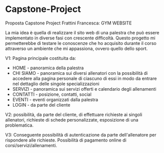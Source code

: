 # Capstone-Project

Proposta Capstone Project Frattini Francesca: GYM WEBSITE

La mia idea è quella di realizzare il sito web di una palestra che può essere implementato in diverse fasi con crescente difficoltà. 
Questo progetto mi permetterebbe di testare le conoscenze che ho acquisito durante il corso attraverso un ambiente che mi appassiona, ovvero quello dello sport.

V1: 
Pagina principale costituita da:
- HOME - panoramica della palestra
- CHI SIAMO - panoramica sui diversi allenatori con la possibilità di accedere alla pagina personale di ciascuno di essi in modo da entrare nel dettaglio delle singole specializzazioni
- SERVIZI - panoramica sui servizi offerti e calendario degli allenamenti
- CONTATTI - posizione, contatti, social
- EVENTI - eventi organizzati dalla palestra
- LOGIN - da parte del cliente

V2:
possibilità, da parte del cliente, di effettuare richieste ai singoli allenatori, richieste di schede personalizzate, esposizione di una problematica.

V3:
Conseguente possibilità di autenticazione da parte dell'allenatore per rispondere alle richieste.
Possibilità di pagamento online di corsi/servizi/allenamenti.
